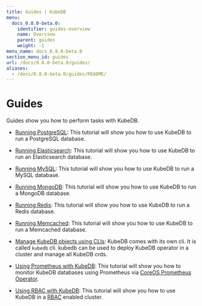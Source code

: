 ```yaml
---
title: Guides | KubeDB
menu:
  docs_0.8.0-beta.0:
    identifier: guides-overview
    name: Overview
    parent: guides
    weight: -1
menu_name: docs_0.8.0-beta.0
section_menu_id: guides
url: /docs/0.8.0-beta.0/guides/
aliases:
  - /docs/0.8.0-beta.0/guides/README/
---
```


# Guides

Guides show you how to perform tasks with KubeDB.

- [Running PostgreSQL](/docs/guides/postgres/overview.md): This tutorial will show you how to use KubeDB to run a PostgreSQL database.

- [Running Elasticsearch](/docs/guides/elasticsearch/overview.md): This tutorial will show you how to use KubeDB to run an Elasticsearch database.

- [Running MySQL](/docs/guides/mysql/README.md): This tutorial will show you how to use KubeDB to run a MySQL database.

- [Running MongoDB](/docs/guides/mongodb/README.md): This tutorial will show you how to use KubeDB to run a MongoDB database.

- [Running Redis](/docs/guides/redis/README.md): This tutorial will show you how to use KubeDB to run a Redis database.

- [Running Memcached](/docs/guides/memcached/overview.md): This tutorial will show you how to use KubeDB to run a Memcached database.

- [Manage KubeDB objects using CLIs](/docs/guides/cli.md): KubeDB comes with its own cli. It is called `kubedb` cli. kubedb can be used to deploy KubeDB operator in a cluster and manage all KubeDB crds.

- [Using Prometheus with KubeDB](/docs/guides/monitoring.md): This tutorial will show you how to monitor KubeDB databases using Prometheus via [CoreOS Prometheus Operator](https://github.com/coreos/prometheus-operator).

- [Using RBAC with KubeDB](/docs/guides/rbac.md): This tutorial will show you how to use KubeDB in a [RBAC](https://kubernetes.io/docs/admin/authorization/rbac/) enabled cluster.

